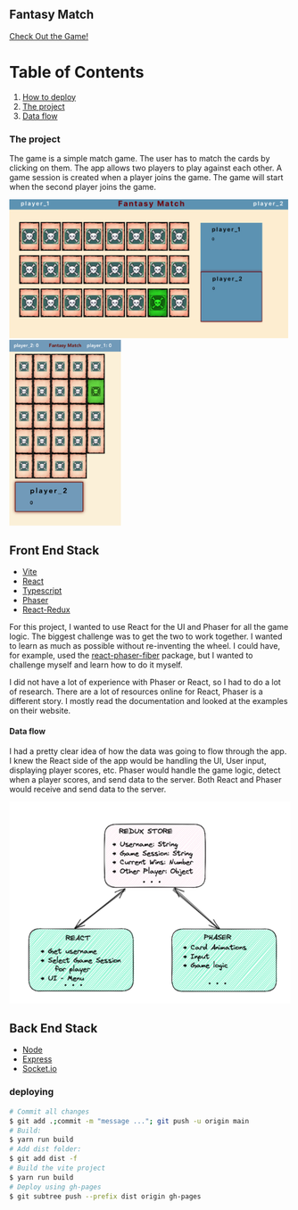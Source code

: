 ## Fantasy Match

[Check Out the Game!](https://josephmancuso.github.io/fantasy-match/)

# Table of Contents

1. [How to deploy](#deploying)
2. [The project](#the-project)
3. [Data flow](#data-flow)

### The project

The game is a simple match game. The user has to match the cards by clicking on them. The app
allows two players to play against each other. A game session is created when a player joins the
game. The game will start when the second player joins the game.

<img src="./desktop.png" alt="An image of the game in desktop mode" width="500"/>
<br/>
<img src="./mobile.png" alt="An image of the game in mobile mode" width="200"/>

## Front End Stack

- [Vite](https://vitejs.dev/)
- [React](https://reactjs.org/)
- [Typescript](https://www.typescriptlang.org/)
- [Phaser](https://phaser.io/)
- [React-Redux](https://react-redux.js.org/)

For this project, I wanted to use React for the UI and Phaser for all the game logic. The biggest
challenge was to get the two to work together. I wanted to learn as much as possible without
re-inventing the wheel. I could have, for example, used the [react-phaser-fiber](https://www.npmjs.com/package/react-phaser-fiber)
package, but I wanted to challenge myself and learn how to do it myself.

I did not have a lot of experience with Phaser or React, so I had to do a lot of research. There
are a lot of resources online for React, Phaser is a different story. I mostly read the documentation
and looked at the examples on their website.

#### Data flow

I had a pretty clear idea of how the data was going to flow through the app. I knew the React side of the app
would be handling the UI, User input, displaying player scores, etc. Phaser would handle the game logic, detect
when a player scores, and send data to the server. Both React and Phaser would receive and send data to the server.

[![React and Phase communicate through redux store](react-redux-2.png)](./react-redux-2.png)

## Back End Stack

- [Node](https://nodejs.org/en/)
- [Express](https://expressjs.com/)
- [Socket.io](https://socket.io/)

### deploying

```bash
# Commit all changes
$ git add .;commit -m "message ..."; git push -u origin main
# Build:
$ yarn run build
# Add dist folder:
$ git add dist -f
# Build the vite project
$ yarn run build
# Deploy using gh-pages
$ git subtree push --prefix dist origin gh-pages
```
